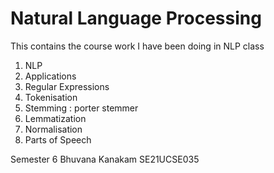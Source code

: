 # Natural Language Processing
This contains the course work I have been doing in NLP class
1. NLP
2. Applications
3. Regular Expressions
4. Tokenisation
5. Stemming : porter stemmer
6. Lemmatization
7. Normalisation
8. Parts of Speech



Semester 6 
Bhuvana Kanakam
SE21UCSE035

